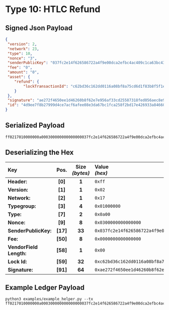 
# Type 10: HTLC Refund

## Signed Json Payload

```json
{
 "version": 2,
 "network": 23,
 "type": 10,
 "nonce": "3",
 "senderPublicKey": "037fc2e14f626586722a4f9e00dca2efbc4ac409c1ca63bc4309f56184265f95d5",
 "fee": "0",
 "amount": "0",
 "asset": {
    "refund": {
        "lockTransactionId": "c62bd36c162dd0116a08bf8a75cd6d1f83b8f5f1e17e89c8231ebb7af595f64d"
    }
 },
 "signature": "ae272f4650ee1d46260b8f62e7e956af33cd25587318fed056aec8e9d518e2394d0fd3166d8cd8506abfc303c644041a4bab35daf7c8aaa77f916ef09dc90336",
 "id": "4d9ee7f8b27999d4ce7acf6afee08e3da67bc1fca258f2bd17e426933a846602"
}
```

## Serialized Payload

```shell
ff0217010000000a000300000000000000037fc2e14f626586722a4f9e00dca2efbc4ac409c1ca63bc4309f56184265f95d5000000000000000000c62bd36c162dd0116a08bf8a75cd6d1f83b8f5f1e17e89c8231ebb7af595f64dae272f4650ee1d46260b8f62e7e956af33cd25587318fed056aec8e9d518e2394d0fd3166d8cd8506abfc303c644041a4bab35daf7c8aaa77f916ef09dc90336
```

## Deserializing the Hex

| Key                       | Pos.      | Size<br>_(bytes)_ | Value<br> _(hex)_     |
| :--                       | :--:      | :---------------: | :----------------     |
| **Header:**               | **[0]**   | **1**             | `0xff`                |
| **Version:**              | **[1]**   | **1**             | `0x02`                |
| **Network:**              | **[2]**   | **1**             | `0x17`                |
| **Typegroup:**            | **[3]**   | **4**             | `0x01000000`          |
| **Type:**                 | **[7]**   | **2**             | `0x0a00`              |
| **Nonce:**                | **[9]**   | **8**             | `0x0300000000000000`  |
| **SenderPublicKey:**      | **[17]**  | **33**            | `0x037fc2e14f626586722a4f9e00dca2efbc4ac409c1ca63bc4309f56184265f95d5`    |
| **Fee:**                  | **[50]**  | **8**             | `0x0000000000000000`  |
| **VendorField Length:**   | **[58]**  | **1**             | `0x00`                |
| **Lock Id:**              | **[59]**  | **32**            | `0xc62bd36c162dd0116a08bf8a75cd6d1f83b8f5f1e17e89c8231ebb7af595f64d`  |
| **Signature:**            | **[91]**  | **64**            | `0xae272f4650ee1d46260b8f62e7e956af33cd25587318fed056aec8e9d518e2394d0fd3166d8cd8506abfc303c644041a4bab35daf7c8aaa77f916ef09dc90336`  |

## Example Ledger Payload

```shell
python3 examples/example_helper.py --tx ff0217010000000a000300000000000000037fc2e14f626586722a4f9e00dca2efbc4ac409c1ca63bc4309f56184265f95d5000000000000000000c62bd36c162dd0116a08bf8a75cd6d1f83b8f5f1e17e89c8231ebb7af595f64d
```
